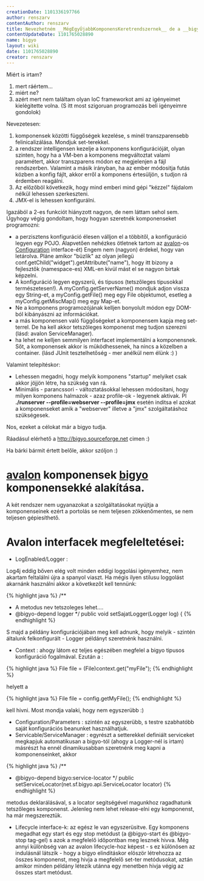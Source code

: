 ```yaml
---
creationDate: 1101336197766 
author: renszarv 
contentAuthor: renszarv 
title: Nevezhetném __MégEgyÚjabbKomponensKeretrendszernek__ de a __bigyo__ rövidebbnek tünt.  
contentUpdateDate: 1101765028890 
name: bigyo 
layout: wiki 
date: 1101765028890 
creator: renszarv 
---
```

 Miért is irtam? 

1. mert ráértem...
1. miért ne?
1. azért mert nem találtam olyan IoC frameworkot ami az igényeimet kielégitette volna. (S itt most szigoruan programozás beli igényeimre gondolok) <br/>

 Nevezetesen:
  1. komponensek közötti függőségek kezelése, s minél transzparensebb felinicalizálása. Mondjuk set-terekkel.
  1. a rendszer intelligensen kezelje a komponens konfigurációját, olyan szinten, hogy ha a VM-ben a komponens megváltoztat valami paramétert, akkor transzparens módon ez megjelenjen a fájl rendszerben. Valamint a másik irányban, ha az ember módositja futás közben a konfig fájlt, akkor erről a komponens értesüljön, s tudjon rá érdemben reagálni. 
  1. Az előzőböl következik, hogy mind emberi mind gépi "kézzel" fájdalom nélkül lehessen szerkeszteni.
  1. JMX-el is lehessen konfigurálni. 

Igazából a 2-es funkciót hiányzott nagyon, de nem láttam sehol sem.
 Úgyhogy végig gondoltam, hogy hogyan szeretnék komponenseket programozni:

*   a perzisztens konfiguráció élesen válljon el a többitől, a konfiguráció legyen egy POJO. Alapvetően nehézkes ötletnek tartom az [avalon](avalon.html)-os [Configuration](Missing.html) interface-ét) Engem nem (nagyon) érdekel, hogy van letárolva. Pláne amikor "büzlik" az olyan jellegü conf.getChild("widget").getAttribute("name"), hogy itt bizony a fejlesztők (namespace-es) XML-en kivül mást el se nagyon birtak képzelni.
*   A konfiguráció legyen egyszerü, és tipusos (tetszőleges tipusokkal természetesen!). A myConfig.getServerName() mondjuk adjon vissza egy String-et, a myConfig.getFile() meg egy File objektumot, esetleg a myConfig.getMiscMap() meg egy Map-et. 
*   Ne a komponens programozójának kelljen bonyolult módon egy DOM-ból kibányászni az információkat.
*   a más komponensen való függőségeket a komponensem kapja meg set-terrel. De ha kell akkor tetszőleges komponenst meg tudjon szerezni (lásd: avalon ServiceManager).
*   ha lehet ne kelljen semmilyen interfacet implementálni a komponensnek. Sőt, a komponensek akkor is müködhessenek, ha nincs a közelben a container. (lásd JUnit tesztelhetőség - mer anélkül nem élünk :) )



Valamint telepítéskor: 
*   Lehessen megadni, hogy melyik komponens "startup" melyiket csak akkor jöjjön létre, ha szükség van rá.
*   Minimális - parancssori - változtatásokkal lehessen módositani, hogy milyen komponens halmazok - azaz profile-ok - legyenek aktivak.  Pl __./runserver \-\-profile=webserver \-\-profile=jmx__ esetén inditsa el azokat a komponenseket amik a "webserver" illetve a "jmx" szolgáltatáshoz szükségesek. 



Nos, ezeket a célokat már a bigyo tudja.



Ráadásul elérhető a http://bigyo.sourceforge.net cimen :)





Ha bárki bármit értett belőle, akkor szóljon :)

# [avalon](avalon.html) komponensek [bigyo](bigyo.html) komponensekké alakítása.



A két rendszer nem ugyanazokat a szolgáltatásokat nyújtja a komponenseinek ezért a portolás se nem teljesen zökkenőmentes, se nem teljesen gépiesíthető. 

# Avalon interfacek megfeleltetései:

*   LogEnabled/Logger : 

   Log4j eddig bőven elég volt minden eddigi loggolási igényemhez, nem akartam feltalálni újra a spanyol viaszt. Ha mégis ilyen stilusu loggolást akarnánk használni akkor a következőt kell tennünk:

{% highlight java %}
 /**
  * A metodus nev tetszoleges lehet.... 
  * @bigyo-depend logger
  */
  public void setSajatLogger(Logger log) \{
{% endhighlight %}



S majd a példány konfigurációjában meg kell adnunk, hogy melyik - szintén általunk felkonfigurált - Logger példányt szeretnénk használni.
*   Context : ahogy látom ez teljes egészében megfelel a bigyo tipusos konfiguráció fogalmával. Ezután a :

{% highlight java %}
  File file = (File)context.get("myFile");
{% endhighlight %}

 helyett a 

{% highlight java %}
  File file = config.getMyFile();
{% endhighlight %}

 kell hivni. Most mondja valaki, hogy nem egyszerübb :)
*   Configuration/Parameters : szintén az egyszerübb, s testre szabhatóbb saját konfigurációs beanunket használhatjuk.
*   Servicable/ServiceManager : egyrészt a setterekkel definiált serviceket megkapjuk automatikusan a bigyo-tól (ahogy a Logger-nél is irtam) másrészt ha ennél dinamikusabban szeretnénk meg kapni a komponenseinket, akkor 

{% highlight java %}
 /**
* @bigyo-depend bigyo:service-locator
*/
public setServiceLocator(net.sf.bigyo.api.ServiceLocator locator)
{% endhighlight %} 

 metodus deklarálásával, s a locator segitségével magunkhoz ragadhatunk tetszőleges komponenst. Jelenleg nem lehet release-elni egy komponenst, ha már megszereztük.
*   Lifecycle interface-k: az egész le van egyszerüsitve. Egy komponens megadhat egy start és egy stop metódust (a @bigyo-start és @bigyo-stop tag-gel) s azok a megfelelő időpontban meg lesznek hivva. Még annyi különbség van az avalon lifecycle-hoz képest - s ez különösen az indulásnál látszik - hogy a bigyo elinditáskor elöször létrehozza az összes komponenst, meg hivja a megfelelő set-ter metódusokat, aztán amikor minden példány létezik utánna egy menetben hivja végig az összes start metódust.
